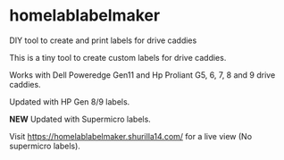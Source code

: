 # homelablabelmaker
DIY tool to create and print labels for drive caddies


This is a tiny tool to create custom labels for drive caddies.

Works with Dell Poweredge Gen11 and Hp Proliant G5, 6, 7, 8 and 9 drive caddies.

Updated with HP Gen 8/9 labels.

**NEW** Updated with Supermicro labels.

Visit https://homelablabelmaker.shurilla14.com/ for a live view (No supermicro labels).
